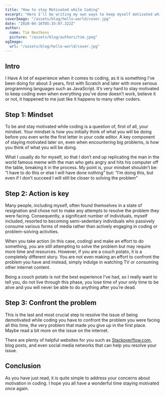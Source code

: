 ```yaml
---
title: "How to stay Motivated while Coding"
excerpt: "Here I'll be writing my own ways to keep myself motivated while coding"
coverImage: "/assets/blog/hello-world/cover.jpg"
date: "2020-04-16T05:35:07.322Z"
author:
  name: Tim Neutkens
  picture: "/assets/blog/authors/tim.jpeg"
ogImage:
  url: "/assets/blog/hello-world/cover.jpg"
---
```

## Intro

I Have A lot of experience when it comes to coding, as it is something I’ve been doing for about 3 years, first with Scratch and later with more serious programming languages such as JavaScript. It’s very hard to stay motivated to keep coding even when everything you’ve done doesn’t work, believe it or not, it happened to me just like it happens to many other coders.

## Step 1: Mindset

To be and stay motivated while coding is a question of, first of all, your mindset. Your mindset is how you initially think of what you will be doing before you even write the first letter in your code editor. A key component of staying motivated later on, even when encountering big problems, is how you think of what you will be doing.

What I usually do for myself, so that I don’t end up replicating the man in the world famous meme with the man who gets angry and hits his computer off the table, breaking it in the process. My point is, your mindset shouldn’t be: “I have to do this or else I will have done nothing” but: “I’m doing this, but even if I don’t succeed I will still be closer to solving the problem”

## Step 2: Action is key

Many people, including myself, often found themselves in a state of resignation and chose not to make any attempts to resolve the problem they were facing. Consequently, a significant number of individuals, myself included, resorted to becoming semi-sedentary individuals who passively consume various forms of media rather than actively engaging in coding or problem-solving activities.

When you take action (in this case, coding) and make an effort to do something, you are still attempting to solve the problem but may require more time and resources. However, if you are a couch potato, it is a completely different story. You are not even making an effort to confront the problem you have and instead, simply indulge in watching TV or consuming other internet content.

Being a couch potato is not the best experience I’ve had, so I really want to tell you, do not live through this phase, you lose time of your only time to be alive and you will never be able to do anything after you’re dead.

## Step 3: Confront the problem

This is the last and most crucial step to resolve the issue of being demotivated while coding you have to confront the problem you were facing all this time, the very problem that made you give up in the first place. Maybe read a bit more on the issue on the internet.

There are plenty of helpful websites for you such as [Stackoverflow.com](http://Stackoverflow.com), blog posts, and even social media networks that can help you resolve your issue.

## Conclusion

As you have just read, it is quite simple to address your concerns about motivation in coding. I hope you all have a wonderful time staying motivated once again.
